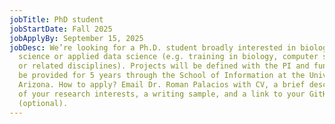```yaml
---
jobTitle: PhD student
jobStartDate: Fall 2025
jobApplyBy: September 15, 2025
jobDesc: We’re looking for a Ph.D. student broadly interested in biological data
  science or applied data science (e.g. training in biology, computer science,
  or related disciplines). Projects will be defined with the PI and funding will
  be provided for 5 years through the School of Information at the University of
  Arizona. How to apply? Email Dr. Roman Palacios with CV, a brief description
  of your research interests, a writing sample, and a link to your GitHub
  (optional).
---
```

